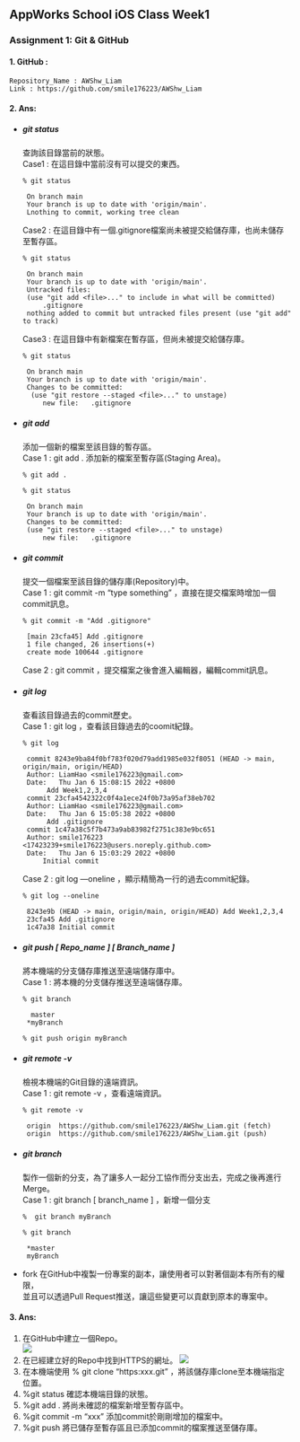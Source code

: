 AppWorks School iOS Class Week1
-
### Assignment 1: Git & GitHub
#### 1. GitHub :
	Repository_Name : AWShw_Liam 
 	Link : https://github.com/smile176223/AWShw_Liam
#### 2. Ans:
 * ##### git status	
	查詢該目錄當前的狀態。		
	Case1 : 在這目錄中當前沒有可以提交的東西。	
	```
	% git status
	```

		On branch main
		Your branch is up to date with 'origin/main'.
		Lnothing to commit, working tree clean
	Case2 : 在這目錄中有一個.gitignore檔案尚未被提交給儲存庫，也尚未儲存至暫存區。	
	```
	% git status    
	```
 	
 		On branch main
		Your branch is up to date with 'origin/main'.
		Untracked files:
  		(use "git add <file>..." to include in what will be committed)
			.gitignore
		nothing added to commit but untracked files present (use "git add" to track)
	Case3 : 在這目錄中有新檔案在暫存區，但尚未被提交給儲存庫。	
	```
	% git status    
	```
	
		On branch main
		Your branch is up to date with 'origin/main'.
		Changes to be committed:
 		 (use "git restore --staged <file>..." to unstage) 
 		 	new file:   .gitignore	
 * ##### git add 	
	添加一個新的檔案至該目錄的暫存區。	
	Case 1 : git add .  添加新的檔案至暫存區(Staging Area)。	
	```
	% git add .
	```		
	```
	% git status
	```
	
		On branch main
		Your branch is up to date with 'origin/main'.
		Changes to be committed:
  		(use "git restore --staged <file>..." to unstage)
			new file:   .gitignore	
 * ##### git commit		
	提交一個檔案至該目錄的儲存庫(Repository)中。	
	Case 1 :  git commit -m “type something” ，直接在提交檔案時增加一個commit訊息。	
	```
	% git commit -m "Add .gitignore"
	```
	
		[main 23cfa45] Add .gitignore
 		1 file changed, 26 insertions(+)
	 	create mode 100644 .gitignore
	 	
	 Case 2 : git commit ，提交檔案之後會進入編輯器，編輯commit訊息。
 * ##### git log	
	查看該目錄過去的commit歷史。	
	Case 1 : git log ，查看該目錄過去的coomit紀錄。		
	```
	% git log
	```	
	
		commit 8243e9ba84f0bf783f020d79add1985e032f8051 (HEAD -> main, origin/main, origin/HEAD)
		Author: LiamHao <smile176223@gmail.com>
		Date:   Thu Jan 6 15:08:15 2022 +0800
			 Add Week1,2,3,4
		commit 23cfa4542322c0f4a1ece24f0b73a95af38eb702
		Author: LiamHao <smile176223@gmail.com>
		Date:   Thu Jan 6 15:05:38 2022 +0800
			 Add .gitignore
		commit 1c47a38c5f7b473a9ab83982f2751c383e9bc651
		Author: smile176223 <17423239+smile176223@users.noreply.github.com>
		Date:   Thu Jan 6 15:03:29 2022 +0800
	  		Initial commit
	Case 2 : git log —oneline ，顯示精簡為一行的過去commit紀錄。	
	```
	% git log --oneline
	```	
	
		8243e9b (HEAD -> main, origin/main, origin/HEAD) Add Week1,2,3,4
		23cfa45 Add .gitignore
		1c47a38 Initial commit
		
 * ##### git push [ Repo_name ] [ Branch_name ]	
	將本機端的分支儲存庫推送至遠端儲存庫中。	
	Case 1 : 將本機的分支儲存推送至遠端儲存庫。	
	```
	% git branch
	```
		
		 master
		*myBranch
		
	`
	% git push origin myBranch
	`
 * ##### git remote -v	
	檢視本機端的Git目錄的遠端資訊。	
	Case 1 : git remote -v ，查看遠端資訊。		
	```
	% git remote -v
	```	
	
		origin	https://github.com/smile176223/AWShw_Liam.git (fetch)
		origin	https://github.com/smile176223/AWShw_Liam.git (push)
 * ##### git branch		
	製作一個新的分支，為了讓多人一起分工協作而分支出去，完成之後再進行Merge。		
	Case 1 : git branch [ branch_name ] ，新增一個分支		
	```
	%  git branch myBranch
	```		
	```
	% git branch 
	```
	
		*master
 		myBranch
 * fork	
	在GitHub中複製一份專案的副本，讓使用者可以對著個副本有所有的權限，	
	並且可以透過Pull Request推送，讓這些變更可以貢獻到原本的專案中。

#### 3. Ans:		
1. 在GitHub中建立一個Repo。	
	![](https://i.imgur.com/1K4k8Rx.png)
2. 在已經建立好的Repo中找到HTTPS的網址。
	![](https://i.imgur.com/HOBklK3.png)
3. 在本機端使用 % git clone “https:xxx.git” ，將該儲存庫clone至本機端指定位置。
4. %git status 確認本機端目錄的狀態。
5. %git add . 將尚未確認的檔案新增至暫存區中。
6. %git commit -m “xxx” 添加commit於剛剛增加的檔案中。
7. %git push 將已儲存至暫存區且已添加commit的檔案推送至儲存庫。
	


